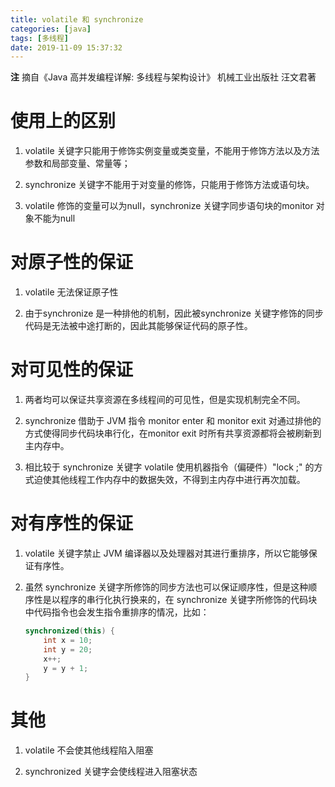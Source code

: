 ```yaml
---
title: volatile 和 synchronize
categories: [java]
tags: [多线程]
date: 2019-11-09 15:37:32
---
```

**注** 摘自《Java 高并发编程详解: 多线程与架构设计》 机械工业出版社 汪文君著
# 使用上的区别
1. volatile 关键字只能用于修饰实例变量或类变量，不能用于修饰方法以及方法参数和局部变量、常量等；

2. synchronize 关键字不能用于对变量的修饰，只能用于修饰方法或语句块。

3. volatile 修饰的变量可以为null，synchronize 关键字同步语句块的monitor 对象不能为null

# 对原子性的保证
1. volatile 无法保证原子性

2. 由于synchronize 是一种排他的机制，因此被synchronize 关键字修饰的同步代码是无法被中途打断的，因此其能够保证代码的原子性。
# 对可见性的保证
1. 两者均可以保证共享资源在多线程间的可见性，但是实现机制完全不同。

2. synchronize 借助于 JVM 指令 monitor enter 和 monitor exit 对通过排他的方式使得同步代码块串行化，在monitor exit 时所有共享资源都将会被刷新到主内存中。

3. 相比较于 synchronize 关键字 volatile 使用机器指令（偏硬件）"lock ;" 的方式迫使其他线程工作内存中的数据失效，不得到主内存中进行再次加载。
# 对有序性的保证
1. volatile 关键字禁止 JVM 编译器以及处理器对其进行重排序，所以它能够保证有序性。

2. 虽然 synchronize 关键字所修饰的同步方法也可以保证顺序性，但是这种顺序性是以程序的串行化执行换来的，在 synchronize 关键字所修饰的代码块中代码指令也会发生指令重排序的情况，比如：
    ```java
    synchronized(this) {
        int x = 10;
        int y = 20;
        x++;
        y = y + 1;
    }
    ```
# 其他
1. volatile 不会使其他线程陷入阻塞

2. synchronized 关键字会使线程进入阻塞状态